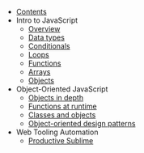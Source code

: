 * [Contents](README.md)
* Intro to JavaScript
  * [Overview](intro-to-javascript/01-javascript.md)
  * [Data types](intro-to-javascript/02-data-types.md)
  * [Conditionals](intro-to-javascript/03-conditionals.md)
  * [Loops](intro-to-javascript/04-loops.md)
  * [Functions](intro-to-javascript/05-functions.md)
  * [Arrays](intro-to-javascript/06-arrays.md)
  * [Objects](intro-to-javascript/07-objects.md)
* Object-Oriented JavaScript
  * [Objects in depth](object-oriented-javascript/01-objects-in-depth.md)
  * [Functions at runtime](object-oriented-javascript/02-functions-at-runtime.md)
  * [Classes and objects](object-oriented-javascript/03-classes-and-objects.md)
  * [Object-oriented design patterns](object-oriented-javascript/04-object-oriented-design-patterns.md)
* Web Tooling Automation
  * [Productive Sublime](web-tooling-automation/01-productive-sublime.md)